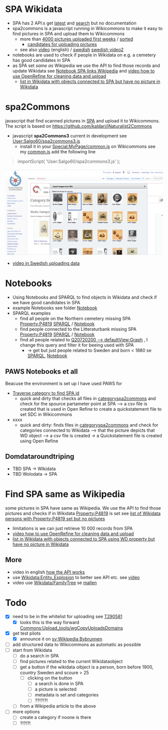 # SPA Wikidata
* SPA has 2 API:s get [latest](https://portrattarkiv.se/endpoints/latest.php) and [search](https://portrattarkiv.se/endpoints/search.php) but no documentation
* spa2commons is a javascript running in Wikicommons to make it easy to find pictures in SPA and upload them to Wikicommons 
  * more than [4000 pictures uploaded first weeks](https://commons.wikimedia.org/wiki/Category:Uploaded_with_spa2Commons) / [sorted](https://petscan.wmflabs.org/?psid=20485153)
     * [candidates for uploading pictures](https://sv.wikipedia.org/wiki/Anv%C3%A4ndare:Salgo60/Listeria/SvensktPortr%C3%A4ttarkiv/utanbild)  
  * see also [video](https://youtu.be/aCPzWF0aYmw) (english) / [swedish](https://www.youtube.com/watch?v=dQuoJOC3eSY) [swedish video2](https://www.youtube.com/watch?v=8hngWUoNXhE)
* notebooks are used to check if people in Wikidata on e.g. a cemetery has good candidates in SPA
* as SPA set _same as_ Wikipedia we use the API to find those records and update Wikidata see [Notebook SPA links Wikipedia](https://github.com/salgo60/spa2Commons/blob/main/Notebook/SPA%20links%20Wikipedia.ipynb) and [video how to use OpenRefine for cleaning data and upload](https://www.youtube.com/watch?v=bTWtG3NA0uo)
  * [list in Wikidata with objects connected to SPA but have no picture in Wikidata](https://sv.wikipedia.org/wiki/Anv%C3%A4ndare:Salgo60/Listeria/SvensktPortr%C3%A4ttarkiv/utanbild)
# spa2Commons
javascript that find scanned pictures in [SPA](https://portrattarkiv.se/about) and upload it to Wikicommons. The script is based on https://github.com/kaldari/iNaturalist2Commons 
* javascript **spa2Commons3** current in development see [User:Salgo60/spa2commons3.js](https://commons.wikimedia.org/wiki/User:Salgo60/spa2commons3.js) 
  * install it in your [Special:MyPage/common.js](https://commons.wikimedia.org/wiki/Special:MyPage/common.js) on Wikicommons see my [common,js](https://commons.wikimedia.org/wiki/User:Salgo60/common.js) add the following line
> importScript( 'User:Salgo60/spa2commons3.js' );  

![](https://github.com/salgo60/spa2Commons/blob/main/image/spa2commons_image1.png)
* [video in Swedish uploading data](https://www.youtube.com/watch?v=1MVvSvLjAOk)
# Notebooks
* Using Notebooks and SPARQL to find objects in Wikidata and check if we have good candidates in SPA
 * example Notebooks see folder [Notebook](https://github.com/salgo60/spa2Commons/tree/main/Notebook)
 * SPARQL examples
   * find all people on the Northern cemetery missing SPA [Property:P4819](https://www.wikidata.org/wiki/Property:P4819) [SPARQL](https://w.wiki/4H7d) / [Notebook](https://github.com/salgo60/spa2Commons/blob/main/Notebook/SPA%20test.ipynb)
   * find people connected to the Litteraturbank missing SPA [Property:P4819](https://www.wikidata.org/wiki/Property:P4819) [SPARQL](https://w.wiki/4H7h) / [Notebook](https://github.com/salgo60/spa2Commons/blob/main/Notebook/SPA%20Litteraturbanken.ipynb)
   * find all people related to [Q20720200 --> defaultView:Graph](https://w.wiki/4GNX) , I change this query and filter it for beeing used with SPA
      *  -> get but just people related to Sweden and born < 1880 se [SPARQL](https://w.wiki/4H7a), [Notebook](https://github.com/salgo60/spa2Commons/blob/main/Notebook/SPA%20Johan%20Emanuel%20Wikstr%C3%B6m.ipynb)
## PAWS Notebooks et all
Beacuse the environment is set up I have used PAWS for
* [Traverse category to find SPA id](https://public.paws.wmcloud.org/User:Salgo60/Traverse%20category%20to%20find%20SPA%20id%20.ipynb)
  * quick and dirty that checks all files in [categoryspa2commons](https://commons.wikimedia.org/wiki/Category:Uploaded_with_spa2Commons) and check for the spource partameter point at SPA --> a csv file is created that is used in Open Refine to create a quickstatement file to set SDC in Wikicommons
* xxxx
  *  quick and dirty: finds files in [categoryspa2commons](https://commons.wikimedia.org/wiki/Category:Uploaded_with_spa2Commons) and check for categories connected to Wikidata --> that the picture depicts that WD object --> a csv file is created -> a Quickstatement file is created using Open Refine   
## Domdataroundtriping
* TBD SPA -> WIkidata
* TBD Wolodata -> SPA
# Find SPA same as Wikipedia
some pictures in SPA have same as Wikipedia. We use the API to find those pictures and checks if in Wikidata [Property:P4819](https://www.wikidata.org/wiki/Property:P4819) is set see [list of Wikidata persons with Property:P4819 set but no pictures](https://sv.wikipedia.org/wiki/Anv%C3%A4ndare:Salgo60/Listeria/SvensktPortr%C3%A4ttarkiv/utanbild)
  * limitations is we can just retrieve 10 000 records from SPA 
  * [video how to use OpenRefine for cleaning data and upload](https://www.youtube.com/watch?v=bTWtG3NA0uo)
  * [list in Wikidata with objects connected to SPA using WD property but have no picture in Wikidata](https://sv.wikipedia.org/wiki/Anv%C3%A4ndare:Salgo60/Listeria/SvensktPortr%C3%A4ttarkiv/utanbild)

## More ##
* video in english [how the API works](https://youtu.be/z9RQqvuwT_g) 
* use [Wikidata:Entity_Explosion](https://www.wikidata.org/wiki/Wikidata:Entity_Explosion) to better see API etc. see [video](https://www.youtube.com/watch?v=D4MB6xX6Mig&feature=youtu.be) 
* video use [Wikidata/FamilyTree](https://youtu.be/mtRW3qkjaOw) se [mallen](https://www.wikidata.org/wiki/Template:Wikidata/FamilyTree)

# Todo #

* [X] need to be in the whitelist for uploading see [T290581](https://phabricator.wikimedia.org/T290581)
   * [X] looks this is the way forward [Commons:Upload_tools/wgCopyUploadsDomains](https://commons.wikimedia.org/wiki/Commons:Upload_tools/wgCopyUploadsDomains)
* [X] get test pilots
  * [X] announce it on [sv;Wikipedia Bybrunnen](https://sv.wikipedia.org/wiki/Wikipedia:Bybrunnen#Enklare_h%C3%A4mta_bilder_till_Wikicommons_p%C3%A5_personer_f%C3%B6dda_p%C3%A5_1800-talet_fr%C3%A5n_Svenskt_Portr%C3%A4ttarkiv_(SPA))
* [ ] add structured data to Wikicommons as automatic as possible
* [ ] start from Wikidata 
  * [ ] do a search in SPA
  * [ ] find pictures related to the current Wikidataobject
  * [ ] get a button if the wikidata oibject is a person, born before 1900, country Sweden and scoure > 25
    * [ ] clicking on the button
      * [ ] a search is done in SPA 
      * [ ] a picture is selected
      * [ ] metadata is set and categories
      * [ ] ??!?!?!
  * [ ] from a Wikipedia article to the above
* [ ] more options
   * [ ] create a category if noone is there
   * [ ] ?!?!?!  

